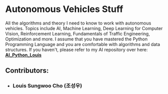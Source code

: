 # Autonomous Vehicles Stuff
All the algorithms and theory I need to know to work with autonomous vehicles. Topics include AI, Machine Learning, Deep Learning for Computer Vision, Reinforcement Learning, Fundamentals of Traffic Engineering, Optimization and more. I assume that you have mastered the Python Programming Language and you are comfortable with algorithms and data structures. If you haven't, please refer to my AI repository over here: [**AI_Python_Louis**](https://github.com/lotlouischoitslab/AI_Python_Louis)

## Contributors:
- ### Louis Sungwoo Cho (조성우)
